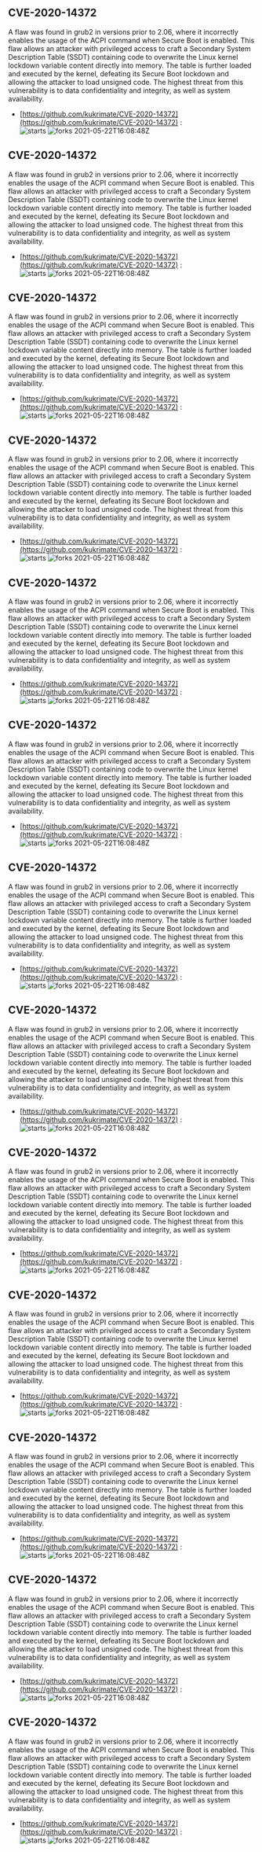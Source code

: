 ## CVE-2020-14372
 A flaw was found in grub2 in versions prior to 2.06, where it incorrectly enables the usage of the ACPI command when Secure Boot is enabled. This flaw allows an attacker with privileged access to craft a Secondary System Description Table (SSDT) containing code to overwrite the Linux kernel lockdown variable content directly into memory. The table is further loaded and executed by the kernel, defeating its Secure Boot lockdown and allowing the attacker to load unsigned code. The highest threat from this vulnerability is to data confidentiality and integrity, as well as system availability.

- [https://github.com/kukrimate/CVE-2020-14372](https://github.com/kukrimate/CVE-2020-14372) :  
![starts](https://img.shields.io/github/stars/kukrimate/CVE-2020-14372.svg) 
![forks](https://img.shields.io/github/forks/kukrimate/CVE-2020-14372.svg) 
2021-05-22T16:08:48Z

## CVE-2020-14372
 A flaw was found in grub2 in versions prior to 2.06, where it incorrectly enables the usage of the ACPI command when Secure Boot is enabled. This flaw allows an attacker with privileged access to craft a Secondary System Description Table (SSDT) containing code to overwrite the Linux kernel lockdown variable content directly into memory. The table is further loaded and executed by the kernel, defeating its Secure Boot lockdown and allowing the attacker to load unsigned code. The highest threat from this vulnerability is to data confidentiality and integrity, as well as system availability.

- [https://github.com/kukrimate/CVE-2020-14372](https://github.com/kukrimate/CVE-2020-14372) :  
![starts](https://img.shields.io/github/stars/kukrimate/CVE-2020-14372.svg) 
![forks](https://img.shields.io/github/forks/kukrimate/CVE-2020-14372.svg) 
2021-05-22T16:08:48Z

## CVE-2020-14372
 A flaw was found in grub2 in versions prior to 2.06, where it incorrectly enables the usage of the ACPI command when Secure Boot is enabled. This flaw allows an attacker with privileged access to craft a Secondary System Description Table (SSDT) containing code to overwrite the Linux kernel lockdown variable content directly into memory. The table is further loaded and executed by the kernel, defeating its Secure Boot lockdown and allowing the attacker to load unsigned code. The highest threat from this vulnerability is to data confidentiality and integrity, as well as system availability.

- [https://github.com/kukrimate/CVE-2020-14372](https://github.com/kukrimate/CVE-2020-14372) :  
![starts](https://img.shields.io/github/stars/kukrimate/CVE-2020-14372.svg) 
![forks](https://img.shields.io/github/forks/kukrimate/CVE-2020-14372.svg) 
2021-05-22T16:08:48Z

## CVE-2020-14372
 A flaw was found in grub2 in versions prior to 2.06, where it incorrectly enables the usage of the ACPI command when Secure Boot is enabled. This flaw allows an attacker with privileged access to craft a Secondary System Description Table (SSDT) containing code to overwrite the Linux kernel lockdown variable content directly into memory. The table is further loaded and executed by the kernel, defeating its Secure Boot lockdown and allowing the attacker to load unsigned code. The highest threat from this vulnerability is to data confidentiality and integrity, as well as system availability.

- [https://github.com/kukrimate/CVE-2020-14372](https://github.com/kukrimate/CVE-2020-14372) :  
![starts](https://img.shields.io/github/stars/kukrimate/CVE-2020-14372.svg) 
![forks](https://img.shields.io/github/forks/kukrimate/CVE-2020-14372.svg) 
2021-05-22T16:08:48Z

## CVE-2020-14372
 A flaw was found in grub2 in versions prior to 2.06, where it incorrectly enables the usage of the ACPI command when Secure Boot is enabled. This flaw allows an attacker with privileged access to craft a Secondary System Description Table (SSDT) containing code to overwrite the Linux kernel lockdown variable content directly into memory. The table is further loaded and executed by the kernel, defeating its Secure Boot lockdown and allowing the attacker to load unsigned code. The highest threat from this vulnerability is to data confidentiality and integrity, as well as system availability.

- [https://github.com/kukrimate/CVE-2020-14372](https://github.com/kukrimate/CVE-2020-14372) :  
![starts](https://img.shields.io/github/stars/kukrimate/CVE-2020-14372.svg) 
![forks](https://img.shields.io/github/forks/kukrimate/CVE-2020-14372.svg) 
2021-05-22T16:08:48Z

## CVE-2020-14372
 A flaw was found in grub2 in versions prior to 2.06, where it incorrectly enables the usage of the ACPI command when Secure Boot is enabled. This flaw allows an attacker with privileged access to craft a Secondary System Description Table (SSDT) containing code to overwrite the Linux kernel lockdown variable content directly into memory. The table is further loaded and executed by the kernel, defeating its Secure Boot lockdown and allowing the attacker to load unsigned code. The highest threat from this vulnerability is to data confidentiality and integrity, as well as system availability.

- [https://github.com/kukrimate/CVE-2020-14372](https://github.com/kukrimate/CVE-2020-14372) :  
![starts](https://img.shields.io/github/stars/kukrimate/CVE-2020-14372.svg) 
![forks](https://img.shields.io/github/forks/kukrimate/CVE-2020-14372.svg) 
2021-05-22T16:08:48Z

## CVE-2020-14372
 A flaw was found in grub2 in versions prior to 2.06, where it incorrectly enables the usage of the ACPI command when Secure Boot is enabled. This flaw allows an attacker with privileged access to craft a Secondary System Description Table (SSDT) containing code to overwrite the Linux kernel lockdown variable content directly into memory. The table is further loaded and executed by the kernel, defeating its Secure Boot lockdown and allowing the attacker to load unsigned code. The highest threat from this vulnerability is to data confidentiality and integrity, as well as system availability.

- [https://github.com/kukrimate/CVE-2020-14372](https://github.com/kukrimate/CVE-2020-14372) :  
![starts](https://img.shields.io/github/stars/kukrimate/CVE-2020-14372.svg) 
![forks](https://img.shields.io/github/forks/kukrimate/CVE-2020-14372.svg) 
2021-05-22T16:08:48Z

## CVE-2020-14372
 A flaw was found in grub2 in versions prior to 2.06, where it incorrectly enables the usage of the ACPI command when Secure Boot is enabled. This flaw allows an attacker with privileged access to craft a Secondary System Description Table (SSDT) containing code to overwrite the Linux kernel lockdown variable content directly into memory. The table is further loaded and executed by the kernel, defeating its Secure Boot lockdown and allowing the attacker to load unsigned code. The highest threat from this vulnerability is to data confidentiality and integrity, as well as system availability.

- [https://github.com/kukrimate/CVE-2020-14372](https://github.com/kukrimate/CVE-2020-14372) :  
![starts](https://img.shields.io/github/stars/kukrimate/CVE-2020-14372.svg) 
![forks](https://img.shields.io/github/forks/kukrimate/CVE-2020-14372.svg) 
2021-05-22T16:08:48Z

## CVE-2020-14372
 A flaw was found in grub2 in versions prior to 2.06, where it incorrectly enables the usage of the ACPI command when Secure Boot is enabled. This flaw allows an attacker with privileged access to craft a Secondary System Description Table (SSDT) containing code to overwrite the Linux kernel lockdown variable content directly into memory. The table is further loaded and executed by the kernel, defeating its Secure Boot lockdown and allowing the attacker to load unsigned code. The highest threat from this vulnerability is to data confidentiality and integrity, as well as system availability.

- [https://github.com/kukrimate/CVE-2020-14372](https://github.com/kukrimate/CVE-2020-14372) :  
![starts](https://img.shields.io/github/stars/kukrimate/CVE-2020-14372.svg) 
![forks](https://img.shields.io/github/forks/kukrimate/CVE-2020-14372.svg) 
2021-05-22T16:08:48Z

## CVE-2020-14372
 A flaw was found in grub2 in versions prior to 2.06, where it incorrectly enables the usage of the ACPI command when Secure Boot is enabled. This flaw allows an attacker with privileged access to craft a Secondary System Description Table (SSDT) containing code to overwrite the Linux kernel lockdown variable content directly into memory. The table is further loaded and executed by the kernel, defeating its Secure Boot lockdown and allowing the attacker to load unsigned code. The highest threat from this vulnerability is to data confidentiality and integrity, as well as system availability.

- [https://github.com/kukrimate/CVE-2020-14372](https://github.com/kukrimate/CVE-2020-14372) :  
![starts](https://img.shields.io/github/stars/kukrimate/CVE-2020-14372.svg) 
![forks](https://img.shields.io/github/forks/kukrimate/CVE-2020-14372.svg) 
2021-05-22T16:08:48Z

## CVE-2020-14372
 A flaw was found in grub2 in versions prior to 2.06, where it incorrectly enables the usage of the ACPI command when Secure Boot is enabled. This flaw allows an attacker with privileged access to craft a Secondary System Description Table (SSDT) containing code to overwrite the Linux kernel lockdown variable content directly into memory. The table is further loaded and executed by the kernel, defeating its Secure Boot lockdown and allowing the attacker to load unsigned code. The highest threat from this vulnerability is to data confidentiality and integrity, as well as system availability.

- [https://github.com/kukrimate/CVE-2020-14372](https://github.com/kukrimate/CVE-2020-14372) :  
![starts](https://img.shields.io/github/stars/kukrimate/CVE-2020-14372.svg) 
![forks](https://img.shields.io/github/forks/kukrimate/CVE-2020-14372.svg) 
2021-05-22T16:08:48Z

## CVE-2020-14372
 A flaw was found in grub2 in versions prior to 2.06, where it incorrectly enables the usage of the ACPI command when Secure Boot is enabled. This flaw allows an attacker with privileged access to craft a Secondary System Description Table (SSDT) containing code to overwrite the Linux kernel lockdown variable content directly into memory. The table is further loaded and executed by the kernel, defeating its Secure Boot lockdown and allowing the attacker to load unsigned code. The highest threat from this vulnerability is to data confidentiality and integrity, as well as system availability.

- [https://github.com/kukrimate/CVE-2020-14372](https://github.com/kukrimate/CVE-2020-14372) :  
![starts](https://img.shields.io/github/stars/kukrimate/CVE-2020-14372.svg) 
![forks](https://img.shields.io/github/forks/kukrimate/CVE-2020-14372.svg) 
2021-05-22T16:08:48Z

## CVE-2020-14372
 A flaw was found in grub2 in versions prior to 2.06, where it incorrectly enables the usage of the ACPI command when Secure Boot is enabled. This flaw allows an attacker with privileged access to craft a Secondary System Description Table (SSDT) containing code to overwrite the Linux kernel lockdown variable content directly into memory. The table is further loaded and executed by the kernel, defeating its Secure Boot lockdown and allowing the attacker to load unsigned code. The highest threat from this vulnerability is to data confidentiality and integrity, as well as system availability.

- [https://github.com/kukrimate/CVE-2020-14372](https://github.com/kukrimate/CVE-2020-14372) :  
![starts](https://img.shields.io/github/stars/kukrimate/CVE-2020-14372.svg) 
![forks](https://img.shields.io/github/forks/kukrimate/CVE-2020-14372.svg) 
2021-05-22T16:08:48Z

